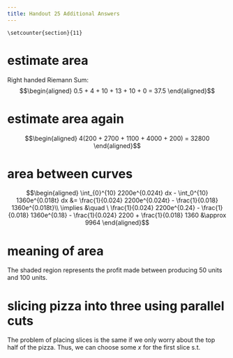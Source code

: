 ```yaml
---
title: Handout 25 Additional Answers
---
```


```{=latex}
\setcounter{section}{11}
```
# estimate area

Right handed Riemann Sum: $$\begin{aligned}
  0.5 + 4 + 10 + 13 + 10 + 0 = 37.5
  \end{aligned}$$

# estimate area again

$$\begin{aligned}
  4(200 + 2700 + 1100 + 4000 + 200) = 32800
  \end{aligned}$$

# area between curves

$$\begin{aligned}
  \int_{0}^{10} 2200e^{0.024t} dx - \int_0^{10} 1360e^{0.018t} dx &= \frac{1}{0.024} 2200e^{0.024t} - \frac{1}{0.018} 1360e^{0.018t}\\
  \implies &\quad \ \frac{1}{0.024} 2200e^{0.24} - \frac{1}{0.018} 1360e^{0.18} - \frac{1}{0.024} 2200 + \frac{1}{0.018} 1360
  &\approx  9964
  \end{aligned}$$

# meaning of area

The shaded region represents the profit made between producing 50 units
and 100 units.

# slicing pizza into three using parallel cuts

The problem of placing slices is the same if we only worry about the top
half of the pizza. Thus, we can choose some $x$ for the first slice s.t.
